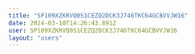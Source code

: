 ```yaml
---
title: "SP109XZKRVQ0S1CEZQ2DCK3J746TKC64GCBVVJW16"
date: 2024-03-10T14:26:43.891Z
user: SP109XZKRVQ0S1CEZQ2DCK3J746TKC64GCBVVJW16
layout: "users"
---
```

    